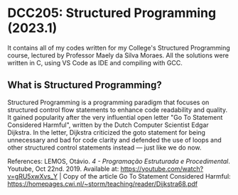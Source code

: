 # DCC205: Structured Programming (2023.1)

It contains all of my codes written for my College's Structured Programming course, lectured by Professor Maely da Silva Moraes. All the solutions were written in C, using VS Code as IDE and compiling with GCC.

## What is Structured Programming?
Structured Programming is a programming paradigm that focuses on structured control flow statements to enhance code readability and quality. It gained popularity after the very influential open letter "Go To Statement Considered Harmful", written by the Dutch Computer Scientist Edgar Dijkstra. In the letter, Dijkstra criticized the goto statement for being unnecessary and bad for code clarity and defended the use of loops and other structured control statements instead — just like we do now. 

References: LEMOS, Otávio. _4 - Programação Estruturada e Procedimental_. Youtube, Oct 22nd. 2019. Available at: <https://youtube.com/watch?v=gRU5xwXvs_Y> | Copy of the article Go To Statement Considered Harmful: <https://homepages.cwi.nl/~storm/teaching/reader/Dijkstra68.pdf>